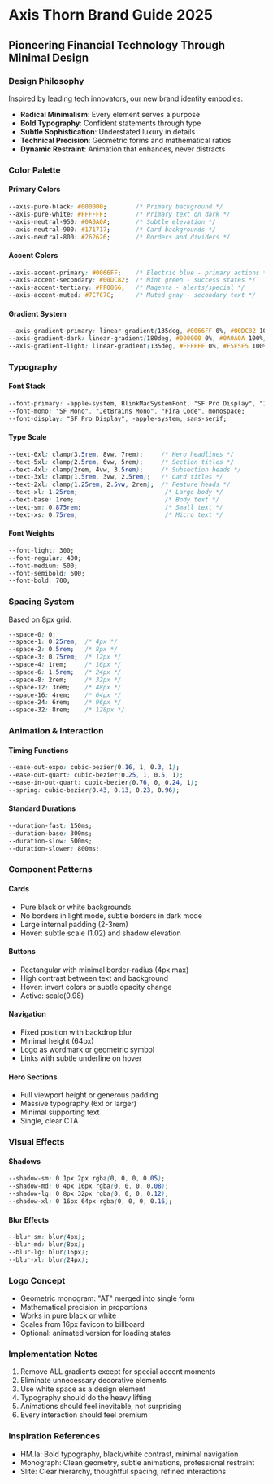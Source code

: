 # Axis Thorn Brand Guide 2025
## Pioneering Financial Technology Through Minimal Design

### Design Philosophy
Inspired by leading tech innovators, our new brand identity embodies:
- **Radical Minimalism**: Every element serves a purpose
- **Bold Typography**: Confident statements through type
- **Subtle Sophistication**: Understated luxury in details
- **Technical Precision**: Geometric forms and mathematical ratios
- **Dynamic Restraint**: Animation that enhances, never distracts

### Color Palette

#### Primary Colors
```css
--axis-pure-black: #000000;        /* Primary background */
--axis-pure-white: #FFFFFF;        /* Primary text on dark */
--axis-neutral-950: #0A0A0A;       /* Subtle elevation */
--axis-neutral-900: #171717;       /* Card backgrounds */
--axis-neutral-800: #262626;       /* Borders and dividers */
```

#### Accent Colors
```css
--axis-accent-primary: #0066FF;    /* Electric blue - primary actions */
--axis-accent-secondary: #00DC82;  /* Mint green - success states */
--axis-accent-tertiary: #FF0066;   /* Magenta - alerts/special */
--axis-accent-muted: #7C7C7C;      /* Muted gray - secondary text */
```

#### Gradient System
```css
--axis-gradient-primary: linear-gradient(135deg, #0066FF 0%, #00DC82 100%);
--axis-gradient-dark: linear-gradient(180deg, #000000 0%, #0A0A0A 100%);
--axis-gradient-light: linear-gradient(135deg, #FFFFFF 0%, #F5F5F5 100%);
```

### Typography

#### Font Stack
```css
--font-primary: -apple-system, BlinkMacSystemFont, "SF Pro Display", "Inter", sans-serif;
--font-mono: "SF Mono", "JetBrains Mono", "Fira Code", monospace;
--font-display: "SF Pro Display", -apple-system, sans-serif;
```

#### Type Scale
```css
--text-6xl: clamp(3.5rem, 8vw, 7rem);     /* Hero headlines */
--text-5xl: clamp(2.5rem, 6vw, 5rem);     /* Section titles */
--text-4xl: clamp(2rem, 4vw, 3.5rem);     /* Subsection heads */
--text-3xl: clamp(1.5rem, 3vw, 2.5rem);   /* Card titles */
--text-2xl: clamp(1.25rem, 2.5vw, 2rem);  /* Feature heads */
--text-xl: 1.25rem;                        /* Large body */
--text-base: 1rem;                         /* Body text */
--text-sm: 0.875rem;                       /* Small text */
--text-xs: 0.75rem;                        /* Micro text */
```

#### Font Weights
```css
--font-light: 300;
--font-regular: 400;
--font-medium: 500;
--font-semibold: 600;
--font-bold: 700;
```

### Spacing System
Based on 8px grid:
```css
--space-0: 0;
--space-1: 0.25rem;  /* 4px */
--space-2: 0.5rem;   /* 8px */
--space-3: 0.75rem;  /* 12px */
--space-4: 1rem;     /* 16px */
--space-6: 1.5rem;   /* 24px */
--space-8: 2rem;     /* 32px */
--space-12: 3rem;    /* 48px */
--space-16: 4rem;    /* 64px */
--space-24: 6rem;    /* 96px */
--space-32: 8rem;    /* 128px */
```

### Animation & Interaction

#### Timing Functions
```css
--ease-out-expo: cubic-bezier(0.16, 1, 0.3, 1);
--ease-out-quart: cubic-bezier(0.25, 1, 0.5, 1);
--ease-in-out-quart: cubic-bezier(0.76, 0, 0.24, 1);
--spring: cubic-bezier(0.43, 0.13, 0.23, 0.96);
```

#### Standard Durations
```css
--duration-fast: 150ms;
--duration-base: 300ms;
--duration-slow: 500ms;
--duration-slower: 800ms;
```

### Component Patterns

#### Cards
- Pure black or white backgrounds
- No borders in light mode, subtle borders in dark mode
- Large internal padding (2-3rem)
- Hover: subtle scale (1.02) and shadow elevation

#### Buttons
- Rectangular with minimal border-radius (4px max)
- High contrast between text and background
- Hover: invert colors or subtle opacity change
- Active: scale(0.98)

#### Navigation
- Fixed position with backdrop blur
- Minimal height (64px)
- Logo as wordmark or geometric symbol
- Links with subtle underline on hover

#### Hero Sections
- Full viewport height or generous padding
- Massive typography (6xl or larger)
- Minimal supporting text
- Single, clear CTA

### Visual Effects

#### Shadows
```css
--shadow-sm: 0 1px 2px rgba(0, 0, 0, 0.05);
--shadow-md: 0 4px 16px rgba(0, 0, 0, 0.08);
--shadow-lg: 0 8px 32px rgba(0, 0, 0, 0.12);
--shadow-xl: 0 16px 64px rgba(0, 0, 0, 0.16);
```

#### Blur Effects
```css
--blur-sm: blur(4px);
--blur-md: blur(8px);
--blur-lg: blur(16px);
--blur-xl: blur(24px);
```

### Logo Concept
- Geometric monogram: "AT" merged into single form
- Mathematical precision in proportions
- Works in pure black or white
- Scales from 16px favicon to billboard
- Optional: animated version for loading states

### Implementation Notes
1. Remove ALL gradients except for special accent moments
2. Eliminate unnecessary decorative elements
3. Use white space as a design element
4. Typography should do the heavy lifting
5. Animations should feel inevitable, not surprising
6. Every interaction should feel premium

### Inspiration References
- HM.la: Bold typography, black/white contrast, minimal navigation
- Monograph: Clean geometry, subtle animations, professional restraint
- Slite: Clear hierarchy, thoughtful spacing, refined interactions
